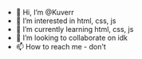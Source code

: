 - 👋 Hi, I’m @Kuverr
- 👀 I’m interested in html, css, js
- 🌱 I’m currently learning html, css, js
- 💞️ I’m looking to collaborate on idk
- 📫 How to reach me - don't

<!---
Kuverr/Kuverr is a ✨ special ✨ repository because its `README.md` (this file) appears on your GitHub profile.
You can click the Preview link to take a look at your changes.
--->
